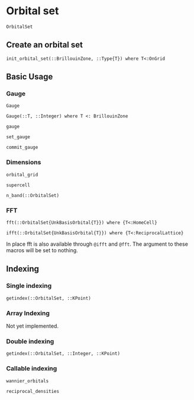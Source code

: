 # Orbital set

```@docs
OrbitalSet
```


## Create an orbital set

```@docs
init_orbital_set(::BrillouinZone, ::Type{T}) where T<:OnGrid
```

## Basic Usage
### Gauge

```@docs
Gauge
```

```@docs
Gauge(::T, ::Integer) where T <: BrillouinZone
```

```@docs
gauge
```

```@docs
set_gauge
```

```@docs
commit_gauge
```

### Dimensions

```@docs
orbital_grid
```

```@docs
supercell
```

```@docs
n_band(::OrbitalSet)
```

### FFT

```@docs
fft(::OrbitalSet{UnkBasisOrbital{T}}) where {T<:HomeCell}
```

```@docs
ifft(::OrbitalSet{UnkBasisOrbital{T}}) where {T<:ReciprocalLattice}
```

In place fft is also available through `@ifft` and `@fft`.
The argument to these macros will be set to nothing.

## Indexing

### Single indexing

```@docs
getindex(::OrbitalSet, ::KPoint)
```

### Array Indexing

Not yet implemented.

### Double indexing

```@docs
getindex(::OrbitalSet, ::Integer, ::KPoint)
```

### Callable indexing

```@docs
wannier_orbitals
```

```@docs
reciprocal_densities
```
